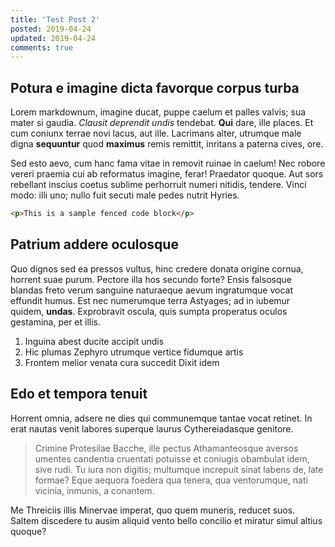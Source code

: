 ```yaml
---
title: 'Test Post 2'
posted: 2019-04-24
updated: 2019-04-24
comments: true
---
```



## Potura e imagine dicta favorque corpus turba

Lorem markdownum, imagine ducat, puppe caelum et palles valvis; sua mater si
gaudia. *Clausit deprendit undis* tendebat. **Qui** dare, ille places. Et cum
coniunx terrae novi lacus, aut ille. Lacrimans alter, utrumque male digna
**sequuntur** quod **maximus** remis remittit, inritans a paterna cives, ore.

Sed esto aevo, cum hanc fama vitae in removit ruinae in caelum! Nec robore
vereri praemia cui ab reformatus imagine, ferar! Praedator quoque. Aut sors
rebellant inscius coetus sublime perhorruit numeri nitidis, tendere. Vinci modo:
illi uno; nullo fuit secuti male pedes nutrit Hyries.

```html
<p>This is a sample fenced code block</p>
```

## Patrium addere oculosque

Quo dignos sed ea pressos vultus, hinc credere donata origine cornua, horrent
suae purum. Pectore illa hos secundo forte? Ensis falsosque blandas freto verum
sanguine naturaeque aevum ingratumque vocat effundit humus. Est nec numerumque
terra Astyages; ad in iubemur quidem, **undas**. Exprobravit oscula, quis sumpta
properatus oculos gestamina, per et illis.

1. Inguina abest ducite accipit undis
2. Hic plumas Zephyro utrumque vertice fidumque artis
3. Frontem melior venata cura succedit Dixit idem

## Edo et tempora tenuit

Horrent omnia, adsere ne dies qui communemque tantae vocat retinet. In erat
nautas venit labores superque laurus Cythereiadasque genitore.

> Crimine Protesilae Bacche, ille pectus Athamanteosque aversos umentes
> candentia cruentati potuisse et coniugis obambulat idem, sive rudi. Tu iura
> non digitis; multumque increpuit sinat labens de, late formae? Eque aequora
> foedera qua tenera, qua ventorumque, nati vicinia, inmunis, a conantem.

Me Threiciis illis Minervae imperat, quo quem muneris, reducet suos. Saltem
discedere tu ausim aliquid vento bello concilio et miratur simul altius quoque?